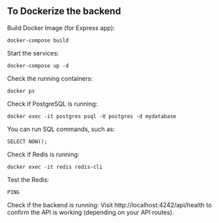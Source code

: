 
## To Dockerize the backend

Build Docker Image (for Express app):
```
docker-compose build
```

Start the services:
```
docker-compose up -d
```

Check the running containers:
```
docker ps
```

Check if PostgreSQL is running:
```
docker exec -it postgres psql -U postgres -d mydatabase
```
You can run SQL commands, such as:
```
SELECT NOW();
```

Check if Redis is running:
```
docker exec -it redis redis-cli
```
Test the Redis: 
```
PING
```

Check if the backend is running: Visit http://localhost:4242/api/health to confirm the API is working (depending on your API routes).

